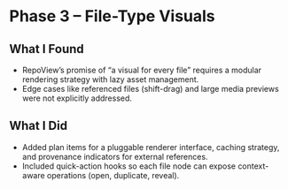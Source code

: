# Phase 3 – File-Type Visuals

## What I Found
- RepoView’s promise of “a visual for every file” requires a modular rendering strategy with lazy asset management.
- Edge cases like referenced files (shift-drag) and large media previews were not explicitly addressed.

## What I Did
- Added plan items for a pluggable renderer interface, caching strategy, and provenance indicators for external references.
- Included quick-action hooks so each file node can expose context-aware operations (open, duplicate, reveal).
